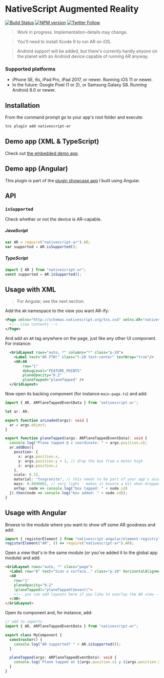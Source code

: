 NativeScript Augmented Reality
==============================

[![Build Status][build-status]][build-url]
[![NPM version][npm-image]][npm-url]
[![Twitter Follow][twitter-image]][twitter-url]

[build-status]:https://travis-ci.org/EddyVerbruggen/nativescript-ar.svg?branch=master
[build-url]:https://travis-ci.org/EddyVerbruggen/nativescript-ar
[npm-image]:http://img.shields.io/npm/v/nativescript-ar.svg
[npm-url]:https://npmjs.org/package/nativescript-ar
[twitter-image]:https://img.shields.io/twitter/follow/eddyverbruggen.svg?style=social&label=Follow%20me
[twitter-url]:https://twitter.com/eddyverbruggen

> Work in progress. Implementation-details may change.

> You'll need to install Xcode 9 to run AR on iOS.

> Android support will be added, but there's currently hardly anyone on the planet with an Android device capable of running AR anyway.

### Supported platforms
* iPhone SE, 6s, iPad Pro, iPad 2017, or newer. Running iOS 11 or newer.
* In the future: Google Pixel (1 or 2), or Samsung Galaxy S8. Running Android 8.0 or newer.

## Installation
From the command prompt go to your app's root folder and execute:
```bash
tns plugin add nativescript-ar
```

## Demo app (XML & TypeScript)
Check out [the embedded demo app](demo).

## Demo app (Angular)
This plugin is part of the [plugin showcase app](https://github.com/EddyVerbruggen/nativescript-pluginshowcase/tree/master/app/ar) I built using Angular.

## API

### `isSupported`
Check whether or not the device is AR-capable.

##### JavaScript
```js
var AR = require("nativescript-ar").AR;
var supported = AR.isSupported();
```

##### TypeScript
```typescript
import { AR } from "nativescript-ar";
const supported = AR.isSupported();
```



## Usage with XML
> For Angular, see the next section.

Add the `AR` namespace to the view you want AR-ify:

```xml
<Page xmlns="http://schemas.nativescript.org/tns.xsd" xmlns:AR="nativescript-ar">
  <!-- view contents -->
</Page>
```

And add an `AR` tag anywhere on the page, just like any other UI component. For instance:

```xml
  <GridLayout rows="auto, *" columns="*" class="p-20">
    <Label text="AR FTW!" class="t-20 text-center" textWrap="true"/>
    <AR:AR
        row="1"
        debugLevel="FEATURE_POINTS"
        planeOpacity="0.2"
        planeTapped="planeTapped" />
  </GridLayout>
```

Now open its backing component (for instance `main-page.ts`) and add:

```typescript
import { AR, ARPlaneTappedEventData } from 'nativescript-ar';

let ar: AR;

export function arLoaded(args): void {
  ar = args.object;
}

export function planeTapped(args: ARPlaneTappedEventData): void {
  console.log("Plane tapped @ x coordinate: " + args.position.x);
  ar.addBox({
    position: {
      x: args.position.x,
      y: args.position.y + 1, // drop the box from a meter high
      z: args.position.z
    },
    scale: 0.15,
    material: "tnsgranite", // this needs to be part of your app's assets, see the demo app
    mass: 0.0000001, // very light - makes it bounce a bit when dropped
    onTap: node => console.log("box tapped: " + node.id)
  }).then(node => console.log("box added: " + node.id));
}
```

## Usage with Angular
Browse to the module where you want to show off some AR goodness and add:

```typescript
import { registerElement } from "nativescript-angular/element-registry";
registerElement("AR", () => require("nativescript-ar").AR);
```

Open a view that's in the same module (or you've added it to the global app module) and add:

```html
<GridLayout rows="auto, *" class="page">
  <Label row="0" text="Scan a surface.." class="p-20" horizontalAlignment="center"></Label>
  <AR
    row="1"
    planeOpacity="0.2"
    (planeTapped)="planeTapped($event)">
    <!-- you can add layouts here if you like to overlay the AR view -->
  </AR>
</GridLayout>
```

Open its component and, for instance, add:

```typescript
// add to imports
import { AR, ARPlaneTappedEventData } from "nativescript-ar";

export class MyComponent {
  constructor() {
    console.log("AR supported? " + AR.isSupported());
  }

  planeTapped(args: ARPlaneTappedEventData): void {
    console.log(`Plane tapped at ${args.position.x} y ${args.position.y} z ${args.position.z}`);
  }
}
```
